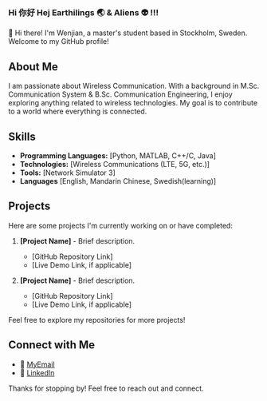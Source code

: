 ### Hi 你好 Hej Earthilings 🌏 & Aliens 👽 !!! 

👋 Hi there! I'm Wenjian, a master's student based in Stockholm, Sweden. Welcome to my GitHub profile!

## About Me

I am passionate about Wireless Communication. With a background in M.Sc. Communication System & B.Sc. Communication Engineering, I enjoy exploring anything related to wireless technologies. My goal is to contribute to a world where everything is connected.

## Skills

- **Programming Languages:** [Python, MATLAB, C++/C, Java]
- **Technologies:** [Wireless Communications (LTE, 5G, etc.)]
- **Tools:** [Network Simulator 3]
- **Languages** [English, Mandarin Chinese, Swedish(learning)]


## Projects

Here are some projects I'm currently working on or have completed:

1. **[Project Name]** - Brief description.
   - [GitHub Repository Link]
   - [Live Demo Link, if applicable]

2. **[Project Name]** - Brief description.
   - [GitHub Repository Link]
   - [Live Demo Link, if applicable]
     

Feel free to explore my repositories for more projects!


## Connect with Me
<!-- 
- 🌐 [Personal Website or Blog]
-->
- 📧 [MyEmail](wenjian_ma@outlook.com)
- 💼 [LinkedIn](https://www.linkedin.com/in/wenjian-ma-william/)

<!-- 
## GitHub Stats

![My GitHub Stats](https://github-readme-stats.vercel.app/api?username=[Your GitHub Username]&show_icons=true&hide_border=true)
-->

<!-- 
## Contributions

I'm actively contributing to [Open Source Project/Organization], and you can find my contributions on my profile.
-->

Thanks for stopping by! Feel free to reach out and connect.

<!--
This is Wenjian, a master's student from 🇨🇳 and currently studying at KTH Royal Institute of Technology in 🇸🇪.
My academic background is in wireless communications (LTE, 5G, etc.). Now I am learning Machine Learning and trying to apply ML knowledge to wireless communications.
The languages I use
You can find me at [LinkedIn](https://www.linkedin.com/in/wenjian-ma-william/) 
-->

<!--
**wenjianma/wenjianma** is a ✨ _special_ ✨ repository because its `README.md` (this file) appears on your GitHub profile.

Here are some ideas to get you started:

- 🔭 I’m currently working on ...
- 🌱 I’m currently learning ...
- 👯 I’m looking to collaborate on ...
- 🤔 I’m looking for help with ...
- 💬 Ask me about ...
- 📫 How to reach me: ...
- 😄 Pronouns: ...
- ⚡ Fun fact: ...
-->

